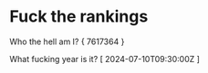 # Fuck the rankings

Who the hell am I?
{ 7617364 }

What fucking year is it?
[ 2024-07-10T09:30:00Z ]
